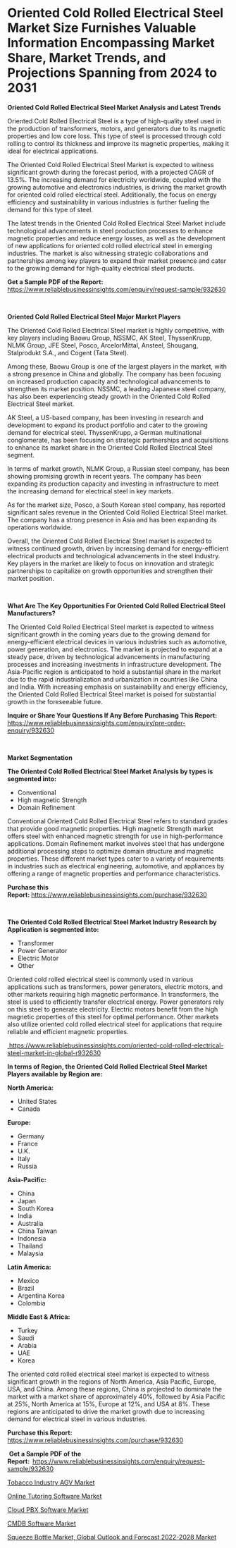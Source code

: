 <p><h1>Oriented Cold Rolled Electrical Steel Market Size Furnishes Valuable Information Encompassing Market Share, Market Trends, and Projections Spanning from 2024 to 2031</h1></p><p><strong>Oriented Cold Rolled Electrical Steel Market Analysis and Latest Trends</strong></p>
<p><p>Oriented Cold Rolled Electrical Steel is a type of high-quality steel used in the production of transformers, motors, and generators due to its magnetic properties and low core loss. This type of steel is processed through cold rolling to control its thickness and improve its magnetic properties, making it ideal for electrical applications.</p><p>The Oriented Cold Rolled Electrical Steel Market is expected to witness significant growth during the forecast period, with a projected CAGR of 13.5%. The increasing demand for electricity worldwide, coupled with the growing automotive and electronics industries, is driving the market growth for oriented cold rolled electrical steel. Additionally, the focus on energy efficiency and sustainability in various industries is further fueling the demand for this type of steel.</p><p>The latest trends in the Oriented Cold Rolled Electrical Steel Market include technological advancements in steel production processes to enhance magnetic properties and reduce energy losses, as well as the development of new applications for oriented cold rolled electrical steel in emerging industries. The market is also witnessing strategic collaborations and partnerships among key players to expand their market presence and cater to the growing demand for high-quality electrical steel products.</p></p>
<p><strong>Get a Sample PDF of the Report:&nbsp;</strong> <a href="https://www.reliablebusinessinsights.com/enquiry/request-sample/932630">https://www.reliablebusinessinsights.com/enquiry/request-sample/932630</a></p>
<p>&nbsp;</p>
<p><strong>Oriented Cold Rolled Electrical Steel Major Market Players</strong></p>
<p><p>The Oriented Cold Rolled Electrical Steel market is highly competitive, with key players including Baowu Group, NSSMC, AK Steel, ThyssenKrupp, NLMK Group, JFE Steel, Posco, ArcelorMittal, Ansteel, Shougang, Stalprodukt S.A., and Cogent (Tata Steel). </p><p>Among these, Baowu Group is one of the largest players in the market, with a strong presence in China and globally. The company has been focusing on increased production capacity and technological advancements to strengthen its market position. NSSMC, a leading Japanese steel company, has also been experiencing steady growth in the Oriented Cold Rolled Electrical Steel market.</p><p>AK Steel, a US-based company, has been investing in research and development to expand its product portfolio and cater to the growing demand for electrical steel. ThyssenKrupp, a German multinational conglomerate, has been focusing on strategic partnerships and acquisitions to enhance its market share in the Oriented Cold Rolled Electrical Steel segment.</p><p>In terms of market growth, NLMK Group, a Russian steel company, has been showing promising growth in recent years. The company has been expanding its production capacity and investing in infrastructure to meet the increasing demand for electrical steel in key markets.</p><p>As for the market size, Posco, a South Korean steel company, has reported significant sales revenue in the Oriented Cold Rolled Electrical Steel market. The company has a strong presence in Asia and has been expanding its operations worldwide.</p><p>Overall, the Oriented Cold Rolled Electrical Steel market is expected to witness continued growth, driven by increasing demand for energy-efficient electrical products and technological advancements in the steel industry. Key players in the market are likely to focus on innovation and strategic partnerships to capitalize on growth opportunities and strengthen their market position.</p></p>
<p>&nbsp;</p>
<p><strong>What Are The Key Opportunities For Oriented Cold Rolled Electrical Steel Manufacturers?</strong></p>
<p><p>The Oriented Cold Rolled Electrical Steel market is expected to witness significant growth in the coming years due to the growing demand for energy-efficient electrical devices in various industries such as automotive, power generation, and electronics. The market is projected to expand at a steady pace, driven by technological advancements in manufacturing processes and increasing investments in infrastructure development. The Asia-Pacific region is anticipated to hold a substantial share in the market due to the rapid industrialization and urbanization in countries like China and India. With increasing emphasis on sustainability and energy efficiency, the Oriented Cold Rolled Electrical Steel market is poised for substantial growth in the foreseeable future.</p></p>
<p><strong>Inquire or Share Your Questions If Any Before Purchasing This Report:</strong> <a href="https://www.reliablebusinessinsights.com/enquiry/pre-order-enquiry/932630">https://www.reliablebusinessinsights.com/enquiry/pre-order-enquiry/932630</a></p>
<p>&nbsp;</p>
<p><strong>Market Segmentation</strong></p>
<p><strong>The Oriented Cold Rolled Electrical Steel Market Analysis by types is segmented into:</strong></p>
<p><ul><li>Conventional</li><li>High magnetic Strength</li><li>Domain Refinement</li></ul></p>
<p><p>Conventional Oriented Cold Rolled Electrical Steel refers to standard grades that provide good magnetic properties. High magnetic Strength market offers steel with enhanced magnetic strength for use in high-performance applications. Domain Refinement market involves steel that has undergone additional processing steps to optimize domain structure and magnetic properties. These different market types cater to a variety of requirements in industries such as electrical engineering, automotive, and appliances by offering a range of magnetic properties and performance characteristics.</p></p>
<p><strong>Purchase this Report:&nbsp;</strong><a href="https://www.reliablebusinessinsights.com/purchase/932630">https://www.reliablebusinessinsights.com/purchase/932630</a></p>
<p>&nbsp;</p>
<p><strong>The Oriented Cold Rolled Electrical Steel Market Industry Research by Application is segmented into:</strong></p>
<p><ul><li>Transformer</li><li>Power Generator</li><li>Electric Motor</li><li>Other</li></ul></p>
<p><p>Oriented cold rolled electrical steel is commonly used in various applications such as transformers, power generators, electric motors, and other markets requiring high magnetic performance. In transformers, the steel is used to efficiently transfer electrical energy. Power generators rely on this steel to generate electricity. Electric motors benefit from the high magnetic properties of this steel for optimal performance. Other markets also utilize oriented cold rolled electrical steel for applications that require reliable and efficient magnetic properties.</p></p>
<p><a href="https://www.reliablebusinessinsights.com/oriented-cold-rolled-electrical-steel-market-in-global-r932630">&nbsp;https://www.reliablebusinessinsights.com/oriented-cold-rolled-electrical-steel-market-in-global-r932630</a></p>
<p><strong>In terms of Region, the Oriented Cold Rolled Electrical Steel Market Players available by Region are:</strong></p>
<p>
    <p> <strong> North America: </strong>
        <ul>
            <li>United States</li>
            <li>Canada</li>
        </ul>
        </p> 
    <p> <strong> Europe: </strong>
        <ul>
            <li>Germany</li>
            <li>France</li>
            <li>U.K.</li>
            <li>Italy</li>
            <li>Russia</li>
        </ul>
        </p> 
    <p> <strong> Asia-Pacific: </strong>
        <ul>
            <li>China</li>
            <li>Japan</li>
            <li>South Korea</li>
            <li>India</li>
            <li>Australia</li>
            <li>China Taiwan</li>
            <li>Indonesia</li>
            <li>Thailand</li>
            <li>Malaysia</li>
        </ul>
        </p> 
    <p> <strong> Latin America: </strong>
        <ul>
            <li>Mexico</li>
            <li>Brazil</li>
            <li>Argentina Korea</li>
            <li>Colombia</li>
        </ul>
        </p> 
    <p> <strong> Middle East & Africa: </strong>
        <ul>
            <li>Turkey</li>
            <li>Saudi</li>
            <li>Arabia</li>
            <li>UAE</li>
            <li>Korea</li>
        </ul>
    </p>
    </p>
<p><p>The oriented cold rolled electrical steel market is expected to witness significant growth in the regions of North America, Asia Pacific, Europe, USA, and China. Among these regions, China is projected to dominate the market with a market share of approximately 40%, followed by Asia Pacific at 25%, North America at 15%, Europe at 12%, and USA at 8%. These regions are anticipated to drive the market growth due to increasing demand for electrical steel in various industries.</p></p>
<p><strong>Purchase this Report: </strong><a href="https://www.reliablebusinessinsights.com/purchase/932630">https://www.reliablebusinessinsights.com/purchase/932630</a></p>
<p>&nbsp;<strong>Get a Sample PDF of the Report:&nbsp;&nbsp;</strong><a href="https://www.reliablebusinessinsights.com/enquiry/request-sample/932630">https://www.reliablebusinessinsights.com/enquiry/request-sample/932630</a></p>
<p><strong></strong></p>
<p><p><a href="https://github.com/nafisalvee228/Market-Research-Report-List-2/blob/main/tobacco-industry-agv-market.md">Tobacco Industry AGV Market</a></p><p><a href="https://medium.com/@kstephenurdes435/online-tutoring-software-market-outlook-complete-industry-analysis-2024-to-2031-ef23b7518b4e">Online Tutoring Software Market</a></p><p><a href="https://medium.com/@kstephenurdes435/cloud-pbx-software-market-global-market-trends-and-market-forecast-2024-2031-7ad24a6c1ade">Cloud PBX Software Market</a></p><p><a href="https://medium.com/@kstephenurdes435/cmdb-software-market-global-market-insights-and-sales-trends-2024-to-2031-7187f47796ca">CMDB Software Market</a></p><p><a href="https://issuu.com/reportprime-2/docs/squeeze-bottle-market-global-outloo_df3edb108ad6d4">Squeeze Bottle Market, Global Outlook and Forecast 2022-2028 Market</a></p></p>